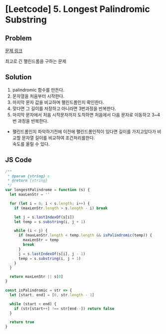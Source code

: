 # [Leetcode] 5. Longest Palindromic Substring

## Problem

[문제 링크](https://leetcode.com/problems/longest-palindromic-substring/)

최고로 긴 팰린드롬을 구하는 문제

## Solution

1. palindromic 함수를 만든다.
2. 문자열을 처음부터 시작한다.
3. 마지막 문자 값을 비교하며 팰린드롬인지 확인한다.
4. 맞다면 그 길이를 저장하고 아니라면 3번과정을 반복한다.
5. 마지막 문자에서 처음 시작문자까지 도착하면 처음에서 다음 문자로 이동하고 3~4번 과정을 반복한다.

- 팰린드롬인지 파악하기전에 이전에 팰린드롬인적이 있다면 길이를 가지고있다가 비교할 문자열 길이를 비교하여 조건처리를한다. <br/> 속도를 올릴 수 있다.

## JS Code

```js
/**
 * @param {string} s
 * @return {string}
 */
var longestPalindrome = function (s) {
  let maxLenStr = ''

  for (let i = 0; i < s.length; i++) {
    if (maxLenStr.length > s.length - i) break

    let j = s.lastIndexOf(s[i])
    let temp = s.substring(i, j + 1)

    while (i < j) {
      if (maxLenStr.length < temp.length && isPalindromic(temp)) {
        maxLenStr = temp
        break
      }
      j = s.lastIndexOf(s[i], j - 1)
      temp = s.substring(i, j + 1)
    }
  }

  return maxLenStr || s[0]
}

const isPalindromic = str => {
  let [start, end] = [0, str.length - 1]

  while (start < end) {
    if (str[start++] !== str[end--]) return false
  }

  return true
}
```
